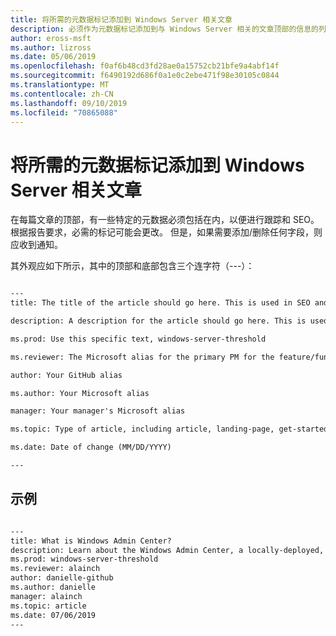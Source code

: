 ```yaml
---
title: 将所需的元数据标记添加到 Windows Server 相关文章
description: 必须作为元数据标记添加到与 Windows Server 相关的文章顶部的信息的列表。 根据您的报表和团队要求，必需的标记可能会更改。
author: eross-msft
ms.author: lizross
ms.date: 05/06/2019
ms.openlocfilehash: f0af6b48cd3fd28ae0a15752cb21bfe9a4abf14f
ms.sourcegitcommit: f6490192d686f0a1e0c2ebe471f98e30105c0844
ms.translationtype: MT
ms.contentlocale: zh-CN
ms.lasthandoff: 09/10/2019
ms.locfileid: "70865088"
---
```

# <a name="add-the-required-metadata-tags-to-your-windows-server-related-article"></a>将所需的元数据标记添加到 Windows Server 相关文章

在每篇文章的顶部，有一些特定的元数据必须包括在内，以便进行跟踪和 SEO。 根据报告要求，必需的标记可能会更改。 但是，如果需要添加/删除任何字段，则应收到通知。

其外观应如下所示，其中的顶部和底部包含三个连字符（---）：

```markdown

---
title: The title of the article should go here. This is used in SEO and search results.

description: A description for the article should go here. This is used in search results, to provide users with information about whether the article has the information they're looking for.

ms.prod: Use this specific text, windows-server-threshold

ms.reviewer: The Microsoft alias for the primary PM for the feature/functionality

author: Your GitHub alias

ms.author: Your Microsoft alias

manager: Your manager's Microsoft alias

ms.topic: Type of article, including article, landing-page, get-started-article, or reference

ms.date: Date of change (MM/DD/YYYY)

---

```

## <a name="example"></a>示例

```markdown

---
title: What is Windows Admin Center?
description: Learn about the Windows Admin Center, a locally-deployed, browser-based management tool set that lets you manage your Windows Servers with no Azure or cloud dependency.
ms.prod: windows-server-threshold
ms.reviewer: alainch
author: danielle-github
ms.author: danielle
manager: alainch
ms.topic: article
ms.date: 07/06/2019
---

```